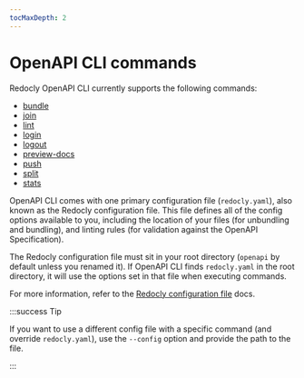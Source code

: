 ```yaml
---
tocMaxDepth: 2
---
```


# OpenAPI CLI commands

Redocly OpenAPI CLI currently supports the following commands:

* [bundle](bundle.md)
* [join](join.md)
* [lint](lint.md)
* [login](login.md)
* [logout](logout.md)
* [preview-docs](preview-docs.md)
* [push](push.md)
* [split](split.md)
* [stats](stats.md)

OpenAPI CLI comes with one primary configuration file (`redocly.yaml`), also known as the Redocly configuration file.
This file defines all of the config options available to you, including the location of your files (for unbundling and bundling), and linting rules (for validation against the OpenAPI Specification).

The Redocly configuration file must sit in your root directory (`openapi` by default unless you renamed it).
If OpenAPI CLI finds `redocly.yaml` in the root directory, it will use the options set in that file when executing commands.

For more information, refer to the [Redocly configuration file](../configuration/index.mdx) docs.

:::success Tip

If you want to use a different config file with a specific command (and override `redocly.yaml`), use the `--config` option and provide the path to the file.

:::
